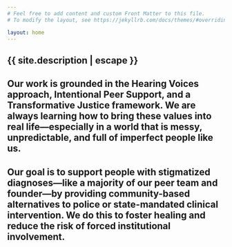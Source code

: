 ```yaml
---
# Feel free to add content and custom Front Matter to this file.
# To modify the layout, see https://jekyllrb.com/docs/themes/#overriding-theme-defaults

layout: home
---
```

<h2>{{ site.description | escape }}</h2>
<h2>Our work is grounded in the Hearing Voices approach, Intentional Peer Support, and a Transformative Justice framework. We are always learning how to bring these values into real life—especially in a world that is messy, unpredictable, and full of imperfect people like us.</h2>
<h2>Our goal is to support people with stigmatized diagnoses—like a majority of our peer team and founder—by providing community-based alternatives to police or state-mandated clinical intervention. We do this to foster healing and reduce the risk of forced institutional involvement.</h2>